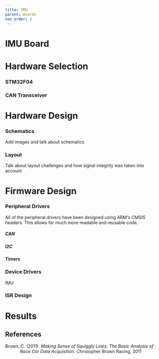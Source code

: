 ```yaml
---
title: IMU
parent: Boards
nav_order: 3
---
```


# IMU Board

# Hardware Selection
### STM32F04

### CAN Transceiver


# Hardware Design

### Schematics
Add images and talk about schematics

### Layout
Talk about layout challenges and how signal integrity was taken into account

# Firmware Design

### Peripheral Drivers
All of the peripheral drivers have been designed using ARM's CMSIS headers. This allows for much more readable and reusable code.

##### CAN

##### I2C

#### Timers

### Device Drivers
IMU

### ISR Design

# Results

## References
<p style="margin-left: 0.5in; text-indent: -0.5in;">
Brown, C. (2011). <em>Making Sense of Squiggly Lines: The Basic Analysis of Race Car Data Acquisition</em>. Christopher Brown Racing, 2011
</p>